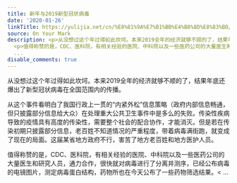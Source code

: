 ```yaml
---
title: 新年与2019新型冠状病毒
date: '2020-01-26'
linkTitle: https://yulijia.net/cn/%E8%81%9A%E7%B1%BB%E4%B8%8D%E8%83%BD/2020/01/26/Chinese-New-Year-and-2019-Novel-Coronavirus-infection.html
source: On Your Mark
description: <p>从没想过这个年过得如此坎坷。本来2019全年的经济就够不顺的了，结果年底还爆出了新型冠状病毒在全国范围内的传播。</p> <p>从这个事件看明白了我国行政上一贯的“内紧外松”信息策略（政府内部信息畅通，但只披露部分信息给大众）在处理重大公共卫生事件中是多么的失败。传染性疾病导致的疫情具有高度的传染性，需要整个社会的配合协作，才能消灭。但是若在传染初期只披露部分信息，老百姓不知道情况的严重程度，带着病毒满街跑，就变成了现在的局面。这届某省地方政府不行，害苦了地方老百姓和地方医护人员。</p>
  <p>值得称赞的是，CDC、医科院，有相关经验的医院、中科院以及一些医药公司的大量医生和研究人员，通力合作，很快就对病毒进行了分离并测序，已经公布病毒的电镜图片，测定病毒蛋白结构，药物所也在今天公布了一些药物筛选结果。<
  ...
disable_comments: true
---
```

<p>从没想过这个年过得如此坎坷。本来2019全年的经济就够不顺的了，结果年底还爆出了新型冠状病毒在全国范围内的传播。</p> <p>从这个事件看明白了我国行政上一贯的“内紧外松”信息策略（政府内部信息畅通，但只披露部分信息给大众）在处理重大公共卫生事件中是多么的失败。传染性疾病导致的疫情具有高度的传染性，需要整个社会的配合协作，才能消灭。但是若在传染初期只披露部分信息，老百姓不知道情况的严重程度，带着病毒满街跑，就变成了现在的局面。这届某省地方政府不行，害苦了地方老百姓和地方医护人员。</p> <p>值得称赞的是，CDC、医科院，有相关经验的医院、中科院以及一些医药公司的大量医生和研究人员，通力合作，很快就对病毒进行了分离并测序，已经公布病毒的电镜图片，测定病毒蛋白结构，药物所也在今天公布了一些药物筛选结果。< ...